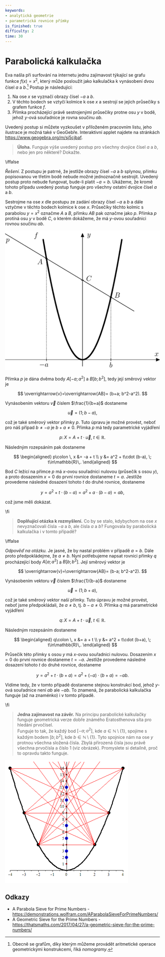 ```yaml
---
keywords:
- analytická geometrie
- parametrická rovnice přímky
is_finished: true
difficulty: 2
time: 30
---
```


# Parabolická kalkulačka

Eva našla při surfování na internetu jednu zajímavost týkající se grafu funkce
$f(x) = x^2$, který může posloužit jako kalkulačka k vynásobení dvou čísel
$a$ a $b$.[^1] Postup je následující:

 1. Na ose $x$ se vyznačí obrazy čísel $-a$ a $b$.
 2. V těchto bodech se vztyčí kolmice k ose $x$ a sestrojí se jejich průsečíky s grafem funkce $f$.
 3. Přímka procházející právě sestrojenými průsečíky protne osu $y$ v bodě,
    jehož $y$-ová souřadnice je rovna součinu $ab$.

Uvedený postup si můžete vyzkoušet v přiloženém pracovním listu, jeho
ilustrace je možná také v GeoGebře. Interaktivní applet najdete na
stránkách <https://www.geogebra.org/m/sj5cjbaf>.

> **Úloha.** Funguje výše uvedený postup pro všechny dvojice čísel $a$ a $b$, nebo jen pro
> některé? Dokažte. 

\iffalse

*Řešení.* Z postupu je patrné, že jestliže obrazy čísel $-a$ a $b$ splynou,
přímku popisovanou ve třetím bodě nebude možné jednoznačně sestrojit. Uvedený
postup proto nebude fungovat, bude-li platit $-a=b$. Ukážeme, že kromě tohoto
případu uvedený postup funguje pro všechny ostatní dvojice čísel $a$ a $b$.

Sestrojme na ose $x$ dle postupu ze zadání obrazy čísel $-a$ a $b$ a dále vztyčme
v těchto bodech kolmice k ose $x$. Průsečíky těchto kolmic s parabolou $y=x^2$ označme
$A$ a $B$, přímku $AB$ pak označme jako $p$. Přímka $p$ protíná osu $y$ v bodě
$C$, o kterém dokážeme, že má $y$-ovou souřadnici rovnou součinu $ab$. 

![K důkazu](math4you_00010.jpg)

Přímka $p$ je dána dvěma body $A[-a;a^2]$ a $B[b;b^2]$, tedy její směrový vektor je

$$
\overrightarrow{v}=\overrightarrow{AB}= (b+a; b^2-a^2).
$$

Vynásobením vektoru $\overrightarrow{v}$ číslem $\frac{1}{b+a}$ dostaneme

$$
\overrightarrow{u}=(1; b-a), 
$$ 

což je také směrový vektor přímky $p$. 
Tuto úpravu je možné provést, neboť pro náš případ  $b\neq -a$ je $b+a\neq0$. Přímka $p$ má tedy parametrické vyjádření 

$$
p\colon \, X = A + t\cdot\overrightarrow{u}, \; t\in\mathbb{R}. 
$$

Následným rozepsáním pak dostaneme  

$$
\begin{aligned}
p\colon \, x &= -a + t \\
y &= a^2 + t\cdot (b-a), \; t\in\mathbb{R}\,.
\end{aligned}
$$ 

Bod $C$ ležící na přímce $p$ má $x$-ovou souřadnici nulovou (průsečík s osou $y$), a proto dosazením $x=0$ do první rovnice dostaneme $t=a$. Jestliže provedeme následné dosazení tohoto $t$ do druhé rovnice, dostaneme 

$$
 y=a^2 + t\cdot (b-a)=a^2 + a\cdot (b-a)=ab,  
$$

což jsme měli dokázat.

\fi

>**Doplňující otázka k rozmyšlení.**
Co by se stalo, kdybychom 
na ose $x$ nevyznačovali čísla $-a$ a $b$, ale čísla $a$ a $b$? 
Fungovala by parabolická kalkulačka i v tomto případě? 

\iffalse

*Odpověď na otázku.*
Je jasné, že by nastal problém v případě $a=b$. Dále proto předpokládejme, že $a \neq b$. Nyní potřebujeme napsat rovnici přímky $q$ procházející body $A[a;a^2]$ a $B[b;b^2]$. Její směrový vektor je

$$
\overrightarrow{v}=\overrightarrow{AB}= (b-a; b^2-a^2).
$$

Vynásobením vektoru $\overrightarrow{v}$ číslem $\frac{1}{b-a}$ dostaneme

$$
\overrightarrow{u}=(1; b+a), 
$$ 

což je také směrový vektor naší přímky. 
Tuto úpravu je možné provést, neboť jsme předpokládali, že $a \neq b$, tj. $b-a \neq 0$. Přímka $q$ má parametrické vyjádření 

$$
q\colon \, X = A + t\cdot\overrightarrow{u}, \; t\in\mathbb{R}. 
$$

Následným rozepsáním dostaneme 

$$
\begin{aligned}
q\colon \, x &= a + t \\
y &= a^2 + t\cdot (b+a), \; t\in\mathbb{R}\,.
\end{aligned}
$$ 

Průsečík této přímky s osou $y$ má $x$-ovou souřadnici nulovou. 
Dosazením $x=0$ do první rovnice dostaneme $t=-a$. Jestliže provedeme následné dosazení tohoto $t$ do druhé rovnice, dostaneme 

$$
 y=a^2 + t\cdot (b+a)=a^2 + (-a)\cdot (b+a)=-ab.  
$$

Vidíme tedy, že v tomto případě dostaneme stejnou konstrukcí bod, jehož $y$-ová souřadnice není $ab$ ale $-ab$. To znamená, že parabolická kalkulačka funguje (až na znaménko) i v tomto případě.

\fi

>**Jedna zajímavost na závěr.**
Na principu parabolické kalkulačky funguje geometrická verze dobře známého Eratosthenova síta pro hledání prvočísel.  
Funguje to tak, že každý bod $[-a;a^2]$, kde $a \in \mathbb{N} \setminus \{1\}$, spojíme s každým bodem $[b;b^2]$, kde $b \in \mathbb{N} \setminus \{1\}$. Tyto spojnice nám na ose $y$ protnou  všechna složená čísla. Zbylá přirozená čísla jsou právě všechna prvočísla a číslo 1 (viz obrázek). Promyslete si detailně, proč to opravdu takto funguje. 

![Geometrické síto](parabolicke_sito.png)

## Odkazy 
* A Parabola Sieve for Prime Numbers - https://demonstrations.wolfram.com/AParabolaSieveForPrimeNumbers/
* A Geometric Sieve for the Prime Numbers - 
https://thatsmaths.com/2017/04/27/a-geometric-sieve-for-the-prime-numbers/


[^1]: Obecně se grafům, díky kterým můžeme provádět aritmetické operace
    geometrickými konstrukcemi, říká *nomogramy*.
